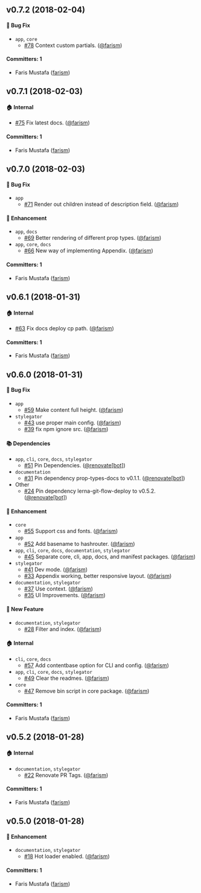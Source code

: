 
## v0.7.2 (2018-02-04)

#### :bug: Bug Fix
* `app`, `core`
  * [#78](https://github.com/farism/stylegator/pull/78) Context custom partials. ([@farism](https://github.com/farism))

#### Committers: 1
- Faris Mustafa ([farism](https://github.com/farism))


## v0.7.1 (2018-02-03)

#### :house: Internal
* [#75](https://github.com/farism/stylegator/pull/75) Fix latest docs. ([@farism](https://github.com/farism))

#### Committers: 1
- Faris Mustafa ([farism](https://github.com/farism))


## v0.7.0 (2018-02-03)

#### :bug: Bug Fix
* `app`
  * [#71](https://github.com/farism/stylegator/pull/71) Render out children instead of description field. ([@farism](https://github.com/farism))

#### :nail_care: Enhancement
* `app`, `docs`
  * [#69](https://github.com/farism/stylegator/pull/69) Better rendering of different prop types. ([@farism](https://github.com/farism))
* `app`, `core`, `docs`
  * [#66](https://github.com/farism/stylegator/pull/66) New way of implementing Appendix. ([@farism](https://github.com/farism))

#### Committers: 1
- Faris Mustafa ([farism](https://github.com/farism))


## v0.6.1 (2018-01-31)

#### :house: Internal
* [#63](https://github.com/farism/stylegator/pull/63) Fix docs deploy cp path. ([@farism](https://github.com/farism))

#### Committers: 1
- Faris Mustafa ([farism](https://github.com/farism))


## v0.6.0 (2018-01-31)

#### :bug: Bug Fix
* `app`
  * [#59](https://github.com/farism/stylegator/pull/59) Make content full height. ([@farism](https://github.com/farism))
* `stylegator`
  * [#43](https://github.com/farism/stylegator/pull/43) use proper main config. ([@farism](https://github.com/farism))
  * [#39](https://github.com/farism/stylegator/pull/39) fix npm ignore src. ([@farism](https://github.com/farism))

#### :books: Dependencies
* `app`, `cli`, `core`, `docs`, `stylegator`
  * [#51](https://github.com/farism/stylegator/pull/51) Pin Dependencies. ([@renovate[bot]](https://github.com/apps/renovate))
* `documentation`
  * [#31](https://github.com/farism/stylegator/pull/31) Pin dependency prop-types-docs to v0.1.1. ([@renovate[bot]](https://github.com/apps/renovate))
* Other
  * [#24](https://github.com/farism/stylegator/pull/24) Pin dependency lerna-git-flow-deploy to v0.5.2. ([@renovate[bot]](https://github.com/apps/renovate))

#### :nail_care: Enhancement
* `core`
  * [#55](https://github.com/farism/stylegator/pull/55) Support css and fonts. ([@farism](https://github.com/farism))
* `app`
  * [#52](https://github.com/farism/stylegator/pull/52) Add basename to hashrouter. ([@farism](https://github.com/farism))
* `app`, `cli`, `core`, `docs`, `documentation`, `stylegator`
  * [#45](https://github.com/farism/stylegator/pull/45) Separate core, cli, app, docs, and manifest packages. ([@farism](https://github.com/farism))
* `stylegator`
  * [#41](https://github.com/farism/stylegator/pull/41) Dev mode. ([@farism](https://github.com/farism))
  * [#33](https://github.com/farism/stylegator/pull/33) Appendix working, better responsive layout. ([@farism](https://github.com/farism))
* `documentation`, `stylegator`
  * [#37](https://github.com/farism/stylegator/pull/37) Use context. ([@farism](https://github.com/farism))
  * [#35](https://github.com/farism/stylegator/pull/35) UI Improvements. ([@farism](https://github.com/farism))

#### :rocket: New Feature
* `documentation`, `stylegator`
  * [#28](https://github.com/farism/stylegator/pull/28) Filter and index. ([@farism](https://github.com/farism))

#### :house: Internal
* `cli`, `core`, `docs`
  * [#57](https://github.com/farism/stylegator/pull/57) Add contentbase option for CLI and config. ([@farism](https://github.com/farism))
* `app`, `cli`, `core`, `docs`, `stylegator`
  * [#49](https://github.com/farism/stylegator/pull/49) Clear the readmes. ([@farism](https://github.com/farism))
* `core`
  * [#47](https://github.com/farism/stylegator/pull/47) Remove bin script in core package. ([@farism](https://github.com/farism))

#### Committers: 1
- Faris Mustafa ([farism](https://github.com/farism))


## v0.5.2 (2018-01-28)

#### :house: Internal
* `documentation`, `stylegator`
  * [#22](https://github.com/farism/stylegator/pull/22) Renovate PR Tags. ([@farism](https://github.com/farism))

#### Committers: 1
- Faris Mustafa ([farism](https://github.com/farism))


## v0.5.0 (2018-01-28)

#### :nail_care: Enhancement
* `documentation`, `stylegator`
  * [#18](https://github.com/farism/stylegator/pull/18) Hot loader enabled. ([@farism](https://github.com/farism))

#### Committers: 1
- Faris Mustafa ([farism](https://github.com/farism))
